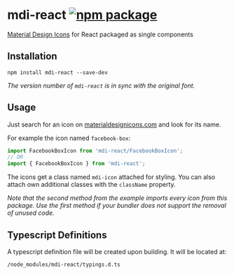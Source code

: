 # mdi-react [![npm package](https://img.shields.io/npm/v/mdi-react.svg?style=flat-square)](https://npmjs.org/package/mdi-react)
[Material Design Icons](https://www.materialdesignicons.com) for React packaged as single components

## Installation

```
npm install mdi-react --save-dev
```

*The version number of `mdi-react` is in sync with the original font.*

## Usage

Just search for an icon on [materialdesignicons.com](https://www.materialdesignicons.com) and look for its name.

For example the icon named `facebook-box`:

```javascript
import FacebookBoxIcon from 'mdi-react/FacebookBoxIcon';
// OR
import { FacebookBoxIcon } from 'mdi-react';
```

The icons get a class named `mdi-icon` attached for styling. You can also attach own additional classes with the `className` property.

*Note that the second method from the example imports every icon from this package. Use the first method if your bundler does not support the removal of unused code.*


## Typescript Definitions

A typescript definition file will be created upon building.
It will be located at:

```
/node_modules/mdi-react/typings.d.ts
```
